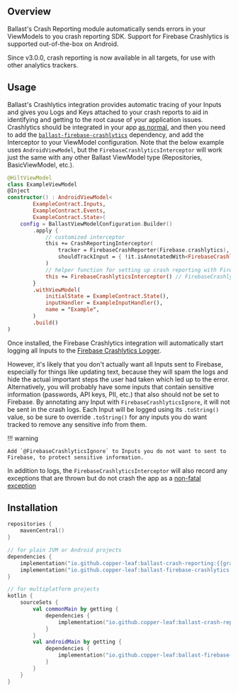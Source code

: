 ---
---

## Overview

Ballast's Crash Reporting module automatically sends errors in your ViewModels to you crash reporting SDK. Support for 
Firebase Crashlytics is supported out-of-the-box on Android.

Since v3.0.0, crash reporting is now available in all targets, for use with other analytics trackers.

## Usage

Ballast's Crashlytics integration provides automatic tracing of your Inputs and gives you Logs and Keys attached to your
crash reports to aid in identifying and getting to the root cause of your application issues. Crashlytics should be 
integrated in your app [as normal][1], and then 
you need to add the [`ballast-firebase-crashlytics`](#Installation) dependency, and add the Interceptor to your ViewModel 
configuration. Note that the below example uses `AndroidViewModel`, but the `FirebaseCrashlyticsInterceptor` will work 
just the same with any other Ballast ViewModel type (Repositories, BasicViewModel, etc.).

```kotlin
@HiltViewModel
class ExampleViewModel
@Inject
constructor() : AndroidViewModel<
        ExampleContract.Inputs,
        ExampleContract.Events,
        ExampleContract.State>(
    config = BallastViewModelConfiguration.Builder()
        .apply {
            // customized interceptor
            this += CrashReportingInterceptor(
                tracker = FirebaseCrashReporter(Firebase.crashlytics),
                shouldTrackInput = { !it.isAnnotatedWith<FirebaseCrashlyticsIgnore>() },
            )
            // helper function for setting up crash reporting with Firebase
            this += FirebaseCrashlyticsInterceptor() // FirebaseCrashlyticsInterceptor factory function, which returns CrashReportingInterceptor
        }
        .withViewModel(
            initialState = ExampleContract.State(),
            inputHandler = ExampleInputHandler(),
            name = "Example",
        )
        .build()
)
```

Once installed, the Firebase Crashlytics integration will automatically start logging all Inputs to the 
[Firebase Crashlytics Logger][2]. 

However, it's likely that you don't actually want all Inputs sent to Firebase, especially for things like updating text, 
because they will spam the logs and hide the actual important steps the user had taken which led up to the error. 
Alternatively, you will probably have some inputs that contain sensitive information (passwords, API keys, PII, etc.) 
that also should not be set to Firebase. By annotating any Input with `FirebaseCrashlyticsIgnore`, it will not be sent 
in the crash logs. Each Input will be logged using its `.toString()` value, so be sure to override `.toString()` for any
inputs you do want tracked to remove any sensitive info from them.

!!! warning

    Add `@FirebaseCrashlyticsIgnore` to Inputs you do not want to sent to Firebase, to protect sensitive information.

In addition to logs, the `FirebaseCrashlyticsInterceptor` will also record any exceptions that are thrown but do not 
crash the app as a [non-fatal exception][3]

## Installation

```kotlin
repositories {
    mavenCentral()
}

// for plain JVM or Android projects
dependencies {
    implementation("io.github.copper-leaf:ballast-crash-reporting:{{gradle.version}}")
    implementation("io.github.copper-leaf:ballast-firebase-crashlytics:{{gradle.version}}")
}

// for multiplatform projects
kotlin {
    sourceSets {
        val commonMain by getting {
            dependencies {
                implementation("io.github.copper-leaf:ballast-crash-reporting:{{gradle.version}}")
            }
        }
        val androidMain by getting {
            dependencies {
                implementation("io.github.copper-leaf:ballast-firebase-crashlytics:{{gradle.version}}")
            }
        }
    }
}
```

[1]: https://firebase.google.com/docs/crashlytics/get-started?platform=android
[2]: https://firebase.google.com/docs/crashlytics/customize-crash-reports?platform=android#add-logs
[3]: https://firebase.google.com/docs/crashlytics/customize-crash-reports?platform=android#log-excepts
[4]: https://firebase.google.com/docs/analytics/get-started?platform=android
